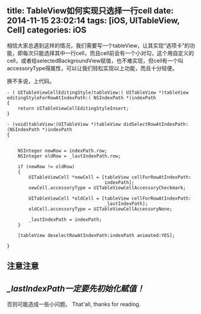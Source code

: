 title: TableView如何实现只选择一行cell
date: 2014-11-15 23:02:14
tags: [iOS, UITableView, Cell]
categories: iOS
---

相信大家总遇到这样的情况，我们需要写一个tableView，让其实现“选项卡”的功能，即每次只能选择其中一行cell，而且cell前会有一个小对勾，这个用自定义的cell，或者给selectedBackgroundView赋值，也不难实现，但cell有一个叫accessoryType得属性，可以让我们轻松实现以上功能，而且十分轻便。

换不多说，上代码。
<!--more-->

```
- ( UITableViewCellEditingStyle)tableView:( UITableView *)tableView editingStyleForRowAtIndexPath:( NSIndexPath *)indexPath
{
    return UITableViewCellEditingStyleInsert;
}

- (void)tableView:(UITableView *)tableView didSelectRowAtIndexPath:(NSIndexPath *)indexPath
{
    
    
    NSInteger newRow = indexPath.row;
    NSInteger oldRow = _lastIndexPath.row;
    
    if (newRow != oldRow)
    {
        UITableViewCell *newCell = [tableView cellForRowAtIndexPath:
                                    indexPath];
        newCell.accessoryType = UITableViewCellAccessoryCheckmark;
        
        UITableViewCell *oldCell = [tableView cellForRowAtIndexPath:
                                    _lastIndexPath];
        oldCell.accessoryType = UITableViewCellAccessoryNone;
        
        _lastIndexPath = indexPath;
    }
    
    [tableView deselectRowAtIndexPath:indexPath animated:YES];
    
}
```
## **注意注意**

## *_lastIndexPath一定要先初始化赋值！*
否则可能造成一些小问题。
That'all, thanks for reading.